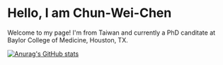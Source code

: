 # Hello, I am Chun-Wei-Chen
Welcome to my page! I'm from Taiwan and currently a PhD canditate at Baylor College of Medicine, Houston, TX.

[![Anurag's GitHub stats](https://github-readme-stats.vercel.app/api?username=890144chunwei)](https://github.com/anuraghazra/github-readme-stats)
